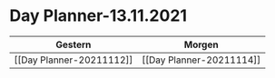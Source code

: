 
Day Planner-13.11.2021
======================
  
| Gestern | Morgen |  
| ------- | ------ |  
| [[Day Planner-20211112]] | [[Day Planner-20211114]] |